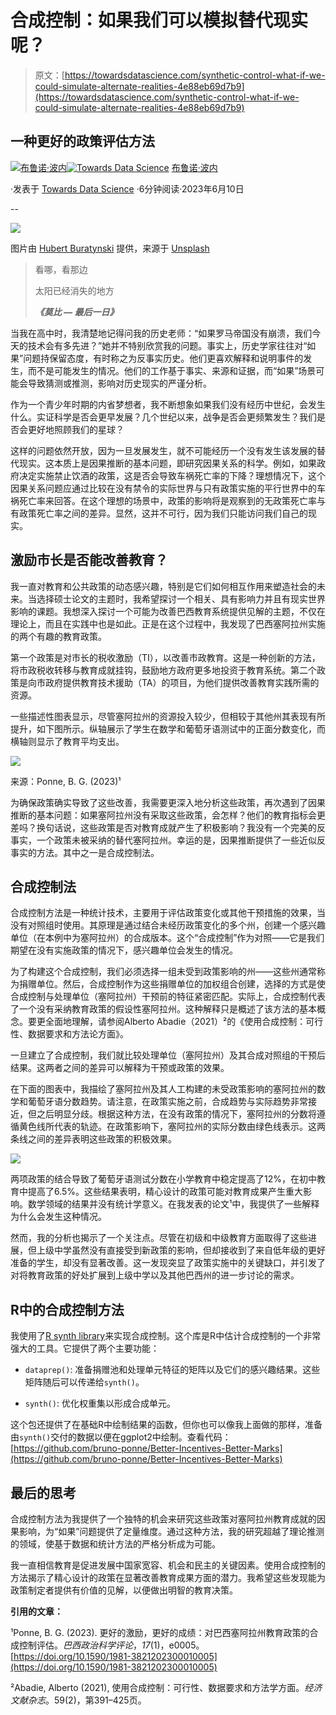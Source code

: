 # 合成控制：如果我们可以模拟替代现实呢？

> 原文：[https://towardsdatascience.com/synthetic-control-what-if-we-could-simulate-alternate-realities-4e88eb69d7b9](https://towardsdatascience.com/synthetic-control-what-if-we-could-simulate-alternate-realities-4e88eb69d7b9)

## 一种更好的政策评估方法

[](https://medium.com/@bruno.ponne?source=post_page-----4e88eb69d7b9--------------------------------)[![布鲁诺·波内](../Images/991b4b721c13ed0b6ceaaa1fac81a007.png)](https://medium.com/@bruno.ponne?source=post_page-----4e88eb69d7b9--------------------------------)[](https://towardsdatascience.com/?source=post_page-----4e88eb69d7b9--------------------------------)[![Towards Data Science](../Images/a6ff2676ffcc0c7aad8aaf1d79379785.png)](https://towardsdatascience.com/?source=post_page-----4e88eb69d7b9--------------------------------) [布鲁诺·波内](https://medium.com/@bruno.ponne?source=post_page-----4e88eb69d7b9--------------------------------)

·发表于 [Towards Data Science](https://towardsdatascience.com/?source=post_page-----4e88eb69d7b9--------------------------------) ·6分钟阅读·2023年6月10日

--

![](../Images/3a382a5717877167ef684c9f36fa6acf.png)

图片由 [Hubert Buratynski](https://unsplash.com/@hubatxz?utm_source=medium&utm_medium=referral) 提供，来源于 [Unsplash](https://unsplash.com/?utm_source=medium&utm_medium=referral)

> 看哪，看那边
> 
> 太阳已经消失的地方
> 
> ***《莫比 — 最后一日》***

当我在高中时，我清楚地记得问我的历史老师：“如果罗马帝国没有崩溃，我们今天的技术会有多先进？”她并不特别欣赏我的问题。事实上，历史学家往往对“如果”问题持保留态度，有时称之为反事实历史。他们更喜欢解释和说明事件的发生，而不是可能发生的情况。他们的工作基于事实、来源和证据，而“如果”场景可能会导致猜测或推测，影响对历史现实的严谨分析。

作为一个青少年时期的内省梦想者，我不断想象如果我们没有经历中世纪，会发生什么。实证科学是否会更早发展？几个世纪以来，战争是否会更频繁发生？我们是否会更好地照顾我们的星球？

这样的问题依然开放，因为一旦发展发生，就不可能经历一个没有发生该发展的替代现实。这本质上是因果推断的基本问题，即研究因果关系的科学。例如，如果政府决定实施禁止饮酒的政策，这是否会导致车祸死亡率的下降？理想情况下，这个因果关系问题应通过比较在没有禁令的实际世界与只有政策实施的平行世界中的车祸死亡率来回答。在这个理想的场景中，政策的影响将是观察到的无政策死亡率与有政策死亡率之间的差异。显然，这并不可行，因为我们只能访问我们自己的现实。

## 激励市长是否能改善教育？

我一直对教育和公共政策的动态感兴趣，特别是它们如何相互作用来塑造社会的未来。当选择硕士论文的主题时，我希望探讨一个相关、具有影响力并且有现实世界影响的课题。我想深入探讨一个可能为改善巴西教育系统提供见解的主题，不仅在理论上，而且在实践中也是如此。正是在这个过程中，我发现了巴西塞阿拉州实施的两个有趣的教育政策。

第一个政策是对市长的税收激励（TI），以改善市政教育。这是一种创新的方法，将市政税收转移与教育成就挂钩，鼓励地方政府更多地投资于教育系统。第二个政策是向市政府提供教育技术援助（TA）的项目，为他们提供改善教育实践所需的资源。

一些描述性图表显示，尽管塞阿拉州的资源投入较少，但相较于其他州其表现有所提升，如下图所示。纵轴展示了学生在数学和葡萄牙语测试中的正面分数变化，而横轴则显示了教育平均支出。

![](../Images/50f6ce6395e6e13eca0ab0a62df51e3f.png)

来源：Ponne, B. G. (2023)¹

为确保政策确实导致了这些改善，我需要更深入地分析这些政策，再次遇到了因果推断的基本问题：如果塞阿拉州没有采取这些政策，会怎样？他们的教育指标会更差吗？换句话说，这些政策是否对教育成就产生了积极影响？我没有一个完美的反事实，一个政策未被采纳的替代塞阿拉州。幸运的是，因果推断提供了一些近似反事实的方法。其中之一是合成控制法。

## 合成控制法

合成控制方法是一种统计技术，主要用于评估政策变化或其他干预措施的效果，当没有对照组时使用。其原理是通过结合未经历政策变化的多个州，创建一个感兴趣单位（在本例中为塞阿拉州）的合成版本。这个“合成控制”作为对照——它是我们期望在没有实施政策的情况下，感兴趣单位会发生的情况。

为了构建这个合成控制，我们必须选择一组未受到政策影响的州——这些州通常称为捐赠单位。然后，合成控制作为这些捐赠单位的加权组合创建，选择的方式是使合成控制与处理单位（塞阿拉州）干预前的特征紧密匹配。实际上，合成控制代表了一个没有采纳教育政策的假设性塞阿拉州。这种解释只是概述了该方法的基本概念。要更全面地理解，请参阅Alberto Abadie（2021）²的《使用合成控制：可行性、数据要求和方法论方面》。

一旦建立了合成控制，我们就比较处理单位（塞阿拉州）及其合成对照组的干预后结果。这两者之间的差异可以解释为干预或政策的效果。

在下面的图表中，我描绘了塞阿拉州及其人工构建的未受政策影响的塞阿拉州的数学和葡萄牙语分数趋势。请注意，在政策实施之前，合成趋势与实际趋势非常接近，但之后明显分歧。根据这种方法，在没有政策的情况下，塞阿拉州的分数将遵循黄色线所代表的轨迹。在政策影响下，塞阿拉州的实际分数由绿色线表示。这两条线之间的差异表明这些政策的积极效果。

![](../Images/ca39a149aeb360ab95a271c4d726b85b.png)

两项政策的结合导致了葡萄牙语测试分数在小学教育中稳定提高了12%，在初中教育中提高了6.5%。这些结果表明，精心设计的政策可能对教育成果产生重大影响。数学领域的结果并没有统计学意义。在我发表的论文¹中，我提供了一些解释为什么会发生这种情况。

然而，我的分析也揭示了一个关注点。尽管在初级和中级教育方面取得了这些进展，但上级中学虽然没有直接受到新政策的影响，但却接收到了来自低年级的更好准备的学生，却没有显著改善。这一发现突显了政策实施中的关键缺口，并引发了对将教育政策的好处扩展到上级中学以及其他巴西州的进一步讨论的需求。

## R中的合成控制方法

我使用了[R synth library](https://cran.r-project.org/web/packages/Synth/index.html)来实现合成控制。这个库是R中估计合成控制的一个非常强大的工具。它提供了两个主要功能：

+   `dataprep()`: 准备捐赠池和处理单元特征的矩阵以及它们的感兴趣结果。这些矩阵随后可以传递给`synth()`。

+   `synth()`: 优化权重集以形成合成单元。

这个包还提供了在基础R中绘制结果的函数，但你也可以像我上面做的那样，准备由`synth()`交付的数据以便在ggplot2中绘制。查看代码：[https://github.com/bruno-ponne/Better-Incentives-Better-Marks](https://github.com/bruno-ponne/Better-Incentives-Better-Marks)

## 最后的思考

合成控制方法为我提供了一个独特的机会来研究这些政策对塞阿拉州教育成就的因果影响，为“如果”问题提供了定量维度。通过这种方法，我的研究超越了理论推测的领域，使基于数据和统计方法的严格分析成为可能。

我一直相信教育是促进发展中国家宽容、机会和民主的关键因素。使用合成控制的方法揭示了精心设计的政策在显著改善教育成果方面的潜力。我希望这些发现能为政策制定者提供有价值的见解，以便做出明智的教育决策。

**引用的文章：**

¹Ponne, B. G. (2023). 更好的激励，更好的成绩：对巴西塞阿拉州教育政策的合成控制评估。*巴西政治科学评论*，*17*(1)，e0005。 [https://doi.org/10.1590/1981-3821202300010005](https://doi.org/10.1590/1981-3821202300010005)

²Abadie, Alberto (2021), 使用合成控制：可行性、数据要求和方法学方面。*经济文献杂志*。59(2)，第391–425页。
